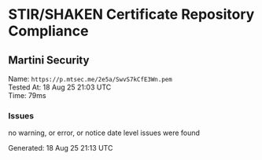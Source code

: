 # STIR/SHAKEN Certificate Repository Compliance

## Martini Security

Name: `https://p.mtsec.me/2e5a/SwvS7kCfE3Wn.pem`\
Tested At: 18 Aug 25 21:03 UTC\
Time: 79ms

### Issues

no warning, or error, or notice date level issues were found

Generated: 18 Aug 25 21:13 UTC